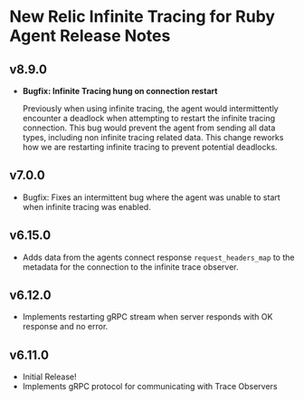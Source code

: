 # New Relic Infinite Tracing for Ruby Agent Release Notes #

  ## v8.9.0

  * **Bugfix: Infinite Tracing hung on connection restart**

    Previously when using infinite tracing, the agent would intermittently encounter a deadlock when attempting to restart the infinite tracing connection. This bug would prevent the agent from sending all data types, including non infinite tracing related data. This change reworks how we are restarting infinite tracing to prevent potential deadlocks.

  ## v7.0.0
  * Bugfix: Fixes an intermittent bug where the agent was unable to start when infinite tracing was enabled. 

  ## v6.15.0
  * Adds data from the agents connect response `request_headers_map` to the metadata for the connection to the infinite trace observer.
  
  ## v6.12.0

  * Implements restarting gRPC stream when server responds with OK response and no error.

  ## v6.11.0

  * Initial Release!
  * Implements gRPC protocol for communicating with Trace Observers
